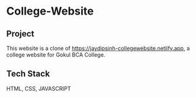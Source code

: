 # College-Website

## Project

This website is a clone of https://jaydipsinh-collegewebsite.netlify.app, a college website for Gokul BCA College.

## Tech Stack

HTML, CSS, JAVASCRIPT
